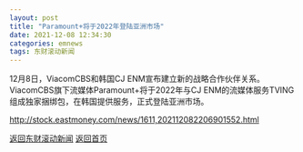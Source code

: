 ```yaml
---
layout: post
title: "Paramount+将于2022年登陆亚洲市场"
date: 2021-12-08 12:34:30
categories: emnews
tags: 东财滚动新闻
---
```


12月8日，ViacomCBS和韩国CJ ENM宣布建立新的战略合作伙伴关系。ViacomCBS旗下流媒体Paramount+将于2022年与CJ ENM的流媒体服务TVING组成独家捆绑包，在韩国提供服务，正式登陆亚洲市场。

<http://stock.eastmoney.com/news/1611,202112082206901552.html>

[返回东财滚动新闻](//finews.withounder.com/emnews/)
[返回首页](//finews.withounder.com/)